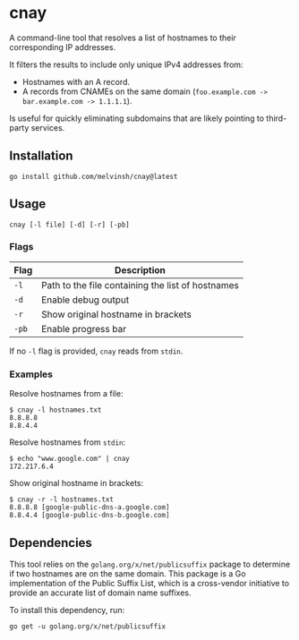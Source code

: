 # cnay

A command-line tool that resolves a list of hostnames to their corresponding IP addresses.

It filters the results to include only unique IPv4 addresses from:

- Hostnames with an A record.
- A records from CNAMEs on the same domain (`foo.example.com -> bar.example.com -> 1.1.1.1`).

Is useful for quickly eliminating subdomains that are likely pointing to third-party services.

## Installation

```
go install github.com/melvinsh/cnay@latest
```

## Usage

```
cnay [-l file] [-d] [-r] [-pb]
```

### Flags

| Flag | Description |
|------|-------------|
| `-l` | Path to the file containing the list of hostnames |
| `-d` | Enable debug output |
| `-r` | Show original hostname in brackets |
| `-pb` | Enable progress bar |

If no `-l` flag is provided, `cnay` reads from `stdin`.

### Examples

Resolve hostnames from a file:

```
$ cnay -l hostnames.txt
8.8.8.8
8.8.4.4
```

Resolve hostnames from `stdin`:

```
$ echo "www.google.com" | cnay
172.217.6.4
```

Show original hostname in brackets:

```
$ cnay -r -l hostnames.txt
8.8.8.8 [google-public-dns-a.google.com]
8.8.4.4 [google-public-dns-b.google.com]
```

## Dependencies

This tool relies on the `golang.org/x/net/publicsuffix` package to determine if two hostnames are on the same domain. This package is a Go implementation of the Public Suffix List, which is a cross-vendor initiative to provide an accurate list of domain name suffixes.

To install this dependency, run:

```
go get -u golang.org/x/net/publicsuffix
```
